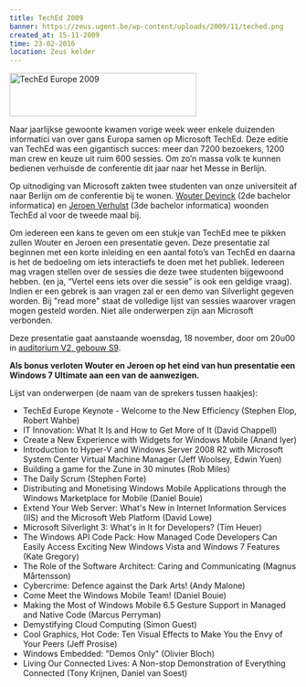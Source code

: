 ```yaml
---
title: TechEd 2009
banner: https://zeus.ugent.be/wp-content/uploads/2009/11/teched.png
created_at: 15-11-2009
time: 23-02-2016
location: Zeus kelder
---
```


<img src="https://zeus.ugent.be/wp-content/uploads/2009/11/teched.png" alt="TechEd Europe 2009" title="TechEd Europe 2009" width="327" height="76" class="alignnone size-full wp-image-377" />

Naar jaarlijkse gewoonte kwamen vorige week weer enkele duizenden informatici van over gans Europa samen op Microsoft TechEd. Deze editie van TechEd was een gigantisch succes: meer dan 7200 bezoekers, 1200 man crew en keuze uit ruim 600 sessies. Om zo’n massa volk te kunnen bedienen verhuisde de conferentie dit jaar naar het Messe in Berlijn.

Op uitnodiging van Microsoft zakten twee studenten van onze universiteit af naar Berlijn om de conferentie bij te wonen. <a href="https://www.wouterdevinck.net/">Wouter Devinck</a> (2de bachelor informatica) en <a href="https://www.jeroenverhulst.com/">Jeroen Verhulst</a> (3de bachelor informatica) woonden TechEd al voor de tweede maal bij.

Om iedereen een kans te geven om een stukje van TechEd mee te pikken zullen Wouter en Jeroen een presentatie geven. Deze presentatie zal beginnen met een korte inleiding en een aantal foto’s van TechEd en daarna is het de bedoeling om iets interactiefs te doen met het publiek. Iedereen mag vragen stellen over de sessies die deze twee studenten bijgewoond hebben. (en ja, “Vertel eens iets over die sessie” is ook een geldige vraag). Indien er een gebrek is aan vragen zal er een demo van Silverlight gegeven worden. Bij "read more" staat de volledige lijst van sessies waarover vragen mogen gesteld worden. Niet alle onderwerpen zijn aan Microsoft verbonden.

Deze presentatie gaat aanstaande woensdag, 18 november, door om 20u00 in <a href="https://zeus.ugent.be/over-zeus-wpi/waar-vind-je-ons/">auditorium V2, gebouw S9</a>.

<strong>Als bonus verloten Wouter en Jeroen op het eind van hun presentatie een Windows 7 Ultimate aan een van de aanwezigen.</strong>

<!--more-->

Lijst van onderwerpen (de naam van de sprekers tussen haakjes):
<ul>
<li>TechEd Europe Keynote - Welcome to the New Efficiency (Stephen Elop, Robert Wahbe)</li>
<li>IT Innovation: What It Is and How to Get More of It (David Chappell)</li>
<li>Create a New Experience with Widgets for Windows Mobile (Anand Iyer)</li>
<li>Introduction to Hyper-V and Windows Server 2008 R2 with Microsoft System Center Virtual Machine Manager (Jeff Woolsey, Edwin Yuen)</li>
<li>Building a game for the Zune in 30 minutes (Rob Miles)</li>
<li>The Daily Scrum (Stephen Forte)</li>
<li>Distributing and Monetising Windows Mobile Applications through the Windows Marketplace for Mobile (Daniel Bouie)</li>
<li>Extend Your Web Server: What's New in Internet Information Services (IIS) and the Microsoft Web Platform (David Lowe)</li>
<li>Microsoft Silverlight 3: What's in It for Developers? (Tim Heuer)</li>
<li>The Windows API Code Pack: How Managed Code Developers Can Easily Access Exciting New Windows Vista and Windows 7 Features (Kate Gregory)</li>
<li>The Role of the Software Architect: Caring and Communicating (Magnus Mårtensson)</li>
<li>Cybercrime: Defence against the Dark Arts! (Andy Malone)</li>
<li>Come Meet the Windows Mobile Team! (Daniel Bouie)</li>
<li>Making the Most of Windows Mobile 6.5 Gesture Support in Managed and Native Code (Marcus Perryman)</li>
<li>Demystifying Cloud Computing (Simon Guest)</li>
<li>Cool Graphics, Hot Code: Ten Visual Effects to Make You the Envy of Your Peers (Jeff Prosise)</li>
<li>Windows Embedded: "Demos Only" (Olivier Bloch)</li>
<li>Living Our Connected Lives: A Non-stop Demonstration of Everything Connected (Tony Krijnen, Daniel van Soest)</li>
</ul>
